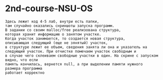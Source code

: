 # 2nd-course-NSU-OS

    Здесь лежит код 4-5 лаб, внутри есть папки, 
    там случайно оказались снриншоты запуска программ.
    В задании со своим malloc/free реализована структура,
    которая хранит информацию о занятом участке.
    Когда участок занимается, то создается новая структура, 
    описывающая следующий (еще не зянятый) участок,
    в структуре лежит ее объем, сведения занята ли она и указатель на
    следующий участок. При отчистке помечаем участок свободным и 
    в случае чего склеиваем свободные участки в один. На скрине с запуском видно, что если
    память кончилась, вернется null, а при выделении памяти нужного размера программа
    работает корректно
